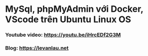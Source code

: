 # MySql, phpMyAdmin với Docker, VScode trên Ubuntu Linux OS

### Youtube video: https://youtu.be/iHrcEDf2G3M
### Blog: https://levanlau.net

